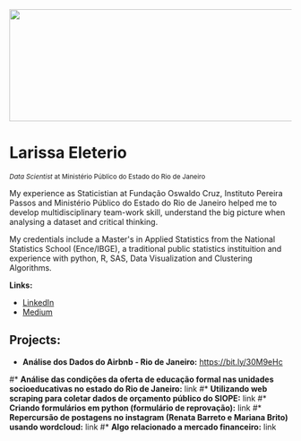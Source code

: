 <img src="https://github.com/carlosfab/template_portfolio/blob/master/banner.png" data-canonical-src="https://github.com/carlosfab/template_portfolio/blob/master/banner.png" width="800" height="200" />

# Larissa Eleterio
<sub>*Data Scientist* at Ministério Público do Estado do Rio de Janeiro</sub>

My experience as Staticistian at Fundação Oswaldo Cruz, Instituto Pereira Passos and Ministério Público do Estado do Rio de Janeiro helped me to develop multidisciplinary team-work skill, understand the big picture when analysing a dataset and critical thinking.

My credentials include a Master's in Applied Statistics from the National Statistics School (Ence/IBGE), a traditional public statistics instituition and experience with python, R, SAS, Data Visualization and Clustering Algorithms.

**Links:**
* [LinkedIn](https://www.linkedin.com/in/larissaeleterio)
* [Medium](https://www.medium.com/@larissa.eleterio)

## Projects:

* **Análise dos Dados do Airbnb - Rio de Janeiro:** https://bit.ly/30M9eHc

#* **Análise das condições da oferta de educação formal nas unidades socioeducativas no estado do Rio de Janeiro:** link
#* **Utilizando web scraping para coletar dados de orçamento público do SIOPE:** link
#* **Criando formulários em python (formulário de reprovação):** link
#* **Repercursão de postagens no instagram (Renata Barreto e Mariana Brito) usando wordcloud:** link
#* **Algo relacionado a mercado financeiro:** link

